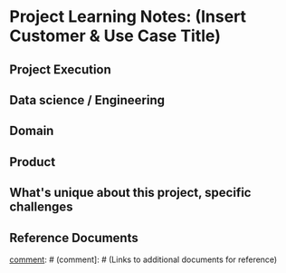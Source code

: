 # Project Learning Notes: (Insert Customer & Use Case Title)

## 	Project Execution
[comment]: # (Learnings around the customer engagement process)

## Data science / Engineering
[comment]: # (Learnings related to data science/engineering, tips/tricks, etc)

## Domain
[comment]: # (Learnings around the business domain)

## Product
[comment]: # (Learnings around the products and services utilized in the solution, e.g. ADLA had a bug X)

##	What's unique about this project, specific challenges
[comment]: # (Specific issues or setup, unique things, specific challenges that had to be addressed during the engagement and how that was accomplished)

## Reference Documents
[comment]: # (comment]: # (Links to additional documents for reference)
